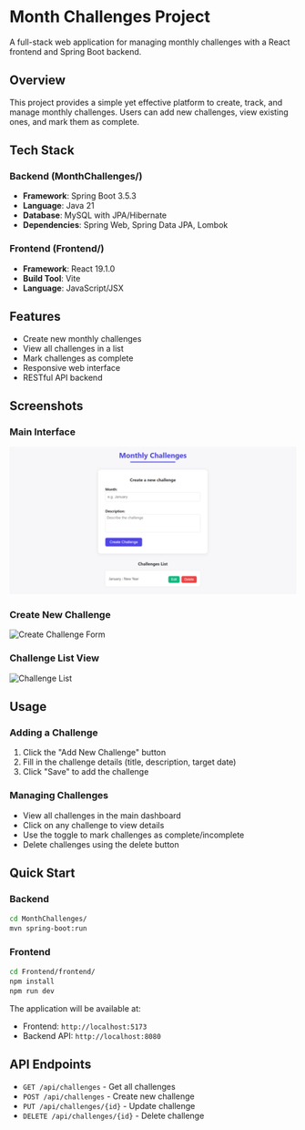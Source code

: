 # Month Challenges Project

A full-stack web application for managing monthly challenges with a React frontend and Spring Boot backend.

## Overview

This project provides a simple yet effective platform to create, track, and manage monthly challenges. Users can add new challenges, view existing ones, and mark them as complete.

## Tech Stack

### Backend (MonthChallenges/)
- **Framework**: Spring Boot 3.5.3
- **Language**: Java 21
- **Database**: MySQL with JPA/Hibernate
- **Dependencies**: Spring Web, Spring Data JPA, Lombok

### Frontend (Frontend/)
- **Framework**: React 19.1.0
- **Build Tool**: Vite
- **Language**: JavaScript/JSX

## Features

- Create new monthly challenges
- View all challenges in a list
- Mark challenges as complete
- Responsive web interface
- RESTful API backend

## Screenshots

### Main Interface
![Main Interface](./image.png)

### Create New Challenge
![Create Challenge Form](https://via.placeholder.com/800x400/2196F3/white?text=Create+Challenge+Form)

### Challenge List View
![Challenge List](https://via.placeholder.com/800x400/FF9800/white?text=Challenge+List+View)

## Usage

### Adding a Challenge
1. Click the "Add New Challenge" button
2. Fill in the challenge details (title, description, target date)
3. Click "Save" to add the challenge

### Managing Challenges
- View all challenges in the main dashboard
- Click on any challenge to view details
- Use the toggle to mark challenges as complete/incomplete
- Delete challenges using the delete button

## Quick Start

### Backend
```bash
cd MonthChallenges/
mvn spring-boot:run
```

### Frontend
```bash
cd Frontend/frontend/
npm install
npm run dev
```

The application will be available at:
- Frontend: `http://localhost:5173`
- Backend API: `http://localhost:8080`

## API Endpoints

- `GET /api/challenges` - Get all challenges
- `POST /api/challenges` - Create new challenge
- `PUT /api/challenges/{id}` - Update challenge
- `DELETE /api/challenges/{id}` - Delete challenge
